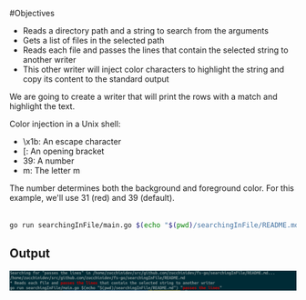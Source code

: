 #Objectives

* Reads a directory path and a string to search from the arguments
* Gets a list of files in the selected path
* Reads each file and passes the lines that contain the selected string to another writer
* This other writer will inject color characters to highlight the string and copy its content to the standard output


We are going to create a writer that will print the rows with a match and highlight the text.

Color injection in a Unix shell:

* \x1b: An escape character
* [: An opening bracket
* 39: A number
* m: The letter m

The number determines both the background and foreground color. For this example, we'll use 31 (red) and 39 (default).

```bash

go run searchingInFile/main.go $(echo "$(pwd)/searchingInFile/README.md") "passes the lines"

```

## Output

<img src="./output.png" />